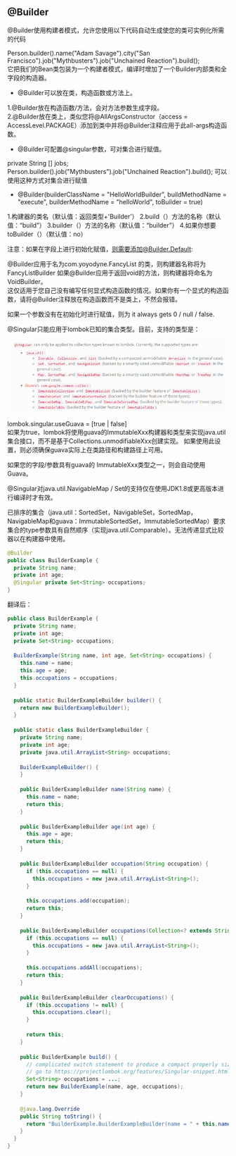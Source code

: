 
## @Builder

@Builder使用构建者模式，允许您使用以下代码自动生成使您的类可实例化所需的代码<br>


Person.builder().name("Adam Savage").city("San Francisco").job("Mythbusters").job("Unchained Reaction").build();<br>
它把我们的Bean类包装为一个构建者模式，编译时增加了一个Builder内部类和全字段的构造器。<br>

- @Builder可以放在类，构造函数或方法上。<br> 


1.@Builder放在构造函数/方法，会对方法参数生成字段。<br>
2.@Builder放在类上，类似您将@AllArgsConstructor（access = AccessLevel.PACKAGE）添加到类中并将@Builder注释应用于此all-args构造函数。<br>


- @Builder可配置@singular参数，可对集合进行赋值。


private String [] jobs;<br>
Person.builder().job("Mythbusters").job("Unchained Reaction").build(); 可以使用这种方式对集合进行赋值


- @Builder(builderClassName = "HelloWorldBuilder", buildMethodName = "execute", builderMethodName = "helloWorld", toBuilder = true)


1.构建器的类名（默认值：返回类型+'Builder'）
2.build（）方法的名称（默认值：“build”）
3.builder（）方法的名称（默认值：“builder”）
4.如果你想要toBuilder（）（默认值：no）


注意：如果在字段上进行初始化赋值，则需要添加@Builder.Default:


@Builder应用于名为com.yoyodyne.FancyList <T>的类，则构建器名称将为FancyListBuilder <T>
如果@Builder应用于返回void的方法，则构建器将命名为VoidBuilder。
<br>
这仅适用于您自己没有编写任何显式构造函数的情况。如果你有一个显式的构造函数，请将@Builder注释放在构造函数而不是类上，不然会报错。

如果一个参数没有在初始化时进行赋值，则为 it always gets 0 / null / false.

@Singular只能应用于lombok已知的集合类型。目前，支持的类型是：

![](5.png)
 
 
lombok.singular.useGuava = [true | false] <br>
如果为true，lombok将使用guava的ImmutableXxx构建器和类型来实现java.util集合接口，而不是基于Collections.unmodifiableXxx创建实现。 如果使用此设置，则必须确保guava实际上在类路径和构建路径上可用。
 
如果您的字段/参数具有guava的 ImmutableXxx类型之一，则会自动使用Guava。
 
@Singular对java.util.NavigableMap / Set的支持仅在使用JDK1.8或更高版本进行编译时才有效。
 
已排序的集合（java.util：SortedSet，NavigableSet，SortedMap，NavigableMap和guava：ImmutableSortedSet，ImmutableSortedMap）要求集合的type参数具有自然顺序（实现java.util.Comparable）。无法传递显式比较器以在构建器中使用。


~~~java
@Builder
public class BuilderExample {
  private String name;
  private int age;
  @Singular private Set<String> occupations;
}
~~~
翻译后：


~~~java
public class BuilderExample {
  private String name;
  private int age;
  private Set<String> occupations;
  
  BuilderExample(String name, int age, Set<String> occupations) {
    this.name = name;
    this.age = age;
    this.occupations = occupations;
  }
  
  public static BuilderExampleBuilder builder() {
    return new BuilderExampleBuilder();
  }
  
  public static class BuilderExampleBuilder {
    private String name;
    private int age;
    private java.util.ArrayList<String> occupations;
    
    BuilderExampleBuilder() {
    }
    
    public BuilderExampleBuilder name(String name) {
      this.name = name;
      return this;
    }
    
    public BuilderExampleBuilder age(int age) {
      this.age = age;
      return this;
    }
    
    public BuilderExampleBuilder occupation(String occupation) {
      if (this.occupations == null) {
        this.occupations = new java.util.ArrayList<String>();
      }
      
      this.occupations.add(occupation);
      return this;
    }
    
    public BuilderExampleBuilder occupations(Collection<? extends String> occupations) {
      if (this.occupations == null) {
        this.occupations = new java.util.ArrayList<String>();
      }

      this.occupations.addAll(occupations);
      return this;
    }
    
    public BuilderExampleBuilder clearOccupations() {
      if (this.occupations != null) {
        this.occupations.clear();
      }
      
      return this;
    }

    public BuilderExample build() {
      // complicated switch statement to produce a compact properly sized immutable set omitted.
      // go to https://projectlombok.org/features/Singular-snippet.html to see it.
      Set<String> occupations = ...;
      return new BuilderExample(name, age, occupations);
    }
    
    @java.lang.Override
    public String toString() {
      return "BuilderExample.BuilderExampleBuilder(name = " + this.name + ", age = " + this.age + ", occupations = " + this.occupations + ")";
    }
  }
}
~~~
